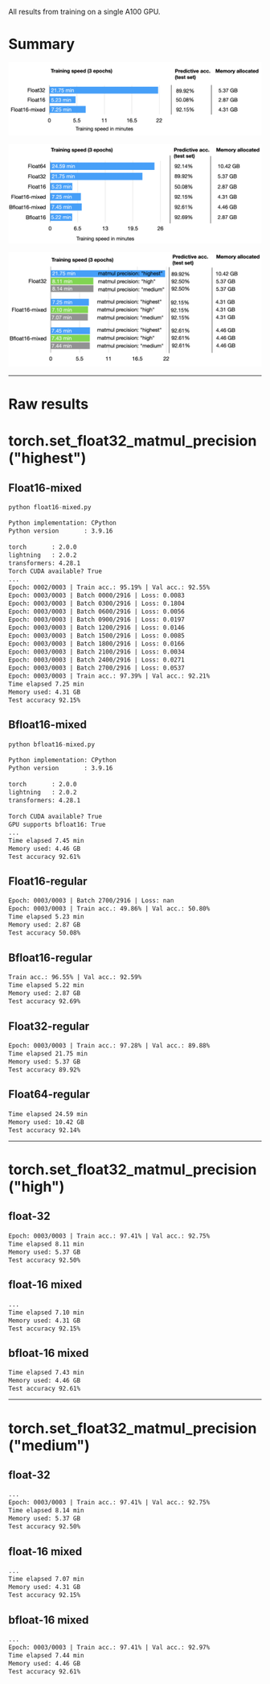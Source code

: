 All results from training on a single A100 GPU.



# Summary



![](figures/1.png)

![](figures/2.png)

![](figures/3.png)

---

# Raw results



# torch.set_float32_matmul_precision("highest")


## Float16-mixed

```python
python float16-mixed.py
```

```
Python implementation: CPython
Python version       : 3.9.16

torch       : 2.0.0
lightning   : 2.0.2
transformers: 4.28.1
Torch CUDA available? True
...
Epoch: 0002/0003 | Train acc.: 95.19% | Val acc.: 92.55%
Epoch: 0003/0003 | Batch 0000/2916 | Loss: 0.0083
Epoch: 0003/0003 | Batch 0300/2916 | Loss: 0.1804
Epoch: 0003/0003 | Batch 0600/2916 | Loss: 0.0056
Epoch: 0003/0003 | Batch 0900/2916 | Loss: 0.0197
Epoch: 0003/0003 | Batch 1200/2916 | Loss: 0.0146
Epoch: 0003/0003 | Batch 1500/2916 | Loss: 0.0085
Epoch: 0003/0003 | Batch 1800/2916 | Loss: 0.0166
Epoch: 0003/0003 | Batch 2100/2916 | Loss: 0.0034
Epoch: 0003/0003 | Batch 2400/2916 | Loss: 0.0271
Epoch: 0003/0003 | Batch 2700/2916 | Loss: 0.0537
Epoch: 0003/0003 | Train acc.: 97.39% | Val acc.: 92.21%
Time elapsed 7.25 min
Memory used: 4.31 GB
Test accuracy 92.15%
```

## Bfloat16-mixed

```python
python bfloat16-mixed.py
```

```
Python implementation: CPython
Python version       : 3.9.16

torch       : 2.0.0
lightning   : 2.0.2
transformers: 4.28.1

Torch CUDA available? True
GPU supports bfloat16: True
...
Time elapsed 7.45 min
Memory used: 4.46 GB
Test accuracy 92.61%
```

## Float16-regular

```
Epoch: 0003/0003 | Batch 2700/2916 | Loss: nan
Epoch: 0003/0003 | Train acc.: 49.86% | Val acc.: 50.80%
Time elapsed 5.23 min
Memory used: 2.87 GB
Test accuracy 50.08%
```

## Bfloat16-regular

```
Train acc.: 96.55% | Val acc.: 92.59%
Time elapsed 5.22 min
Memory used: 2.87 GB
Test accuracy 92.69%
```

## Float32-regular

```
Epoch: 0003/0003 | Train acc.: 97.28% | Val acc.: 89.88%
Time elapsed 21.75 min
Memory used: 5.37 GB
Test accuracy 89.92%
```

## Float64-regular

```
Time elapsed 24.59 min
Memory used: 10.42 GB
Test accuracy 92.14%
```

---

# torch.set_float32_matmul_precision("high")

## float-32

```
Epoch: 0003/0003 | Train acc.: 97.41% | Val acc.: 92.75%
Time elapsed 8.11 min
Memory used: 5.37 GB
Test accuracy 92.50%
```

## float-16 mixed

```
...
Time elapsed 7.10 min
Memory used: 4.31 GB
Test accuracy 92.15%
```

## bfloat-16 mixed


```
Time elapsed 7.43 min
Memory used: 4.46 GB
Test accuracy 92.61%
```

---

# torch.set_float32_matmul_precision("medium")

## float-32

```
...
Epoch: 0003/0003 | Train acc.: 97.41% | Val acc.: 92.75%
Time elapsed 8.14 min
Memory used: 5.37 GB
Test accuracy 92.50%
```

## float-16 mixed

```
...
Time elapsed 7.07 min
Memory used: 4.31 GB
Test accuracy 92.15%

```

## bfloat-16 mixed

```
...
Epoch: 0003/0003 | Train acc.: 97.41% | Val acc.: 92.97%
Time elapsed 7.44 min
Memory used: 4.46 GB
Test accuracy 92.61%
```